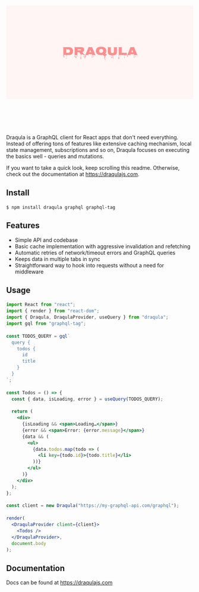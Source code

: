 <h1 align="center">
	<br/>
	<img src="media/hero.svg" width="512">
	<br/>
	<br/>
	<br/>
</h1>

Draqula is a GraphQL client for React apps that don't need everything.
Instead of offering tons of features like extensive caching mechanism, local state management, subscriptions and so on, Draqula focuses on executing the basics well - queries and mutations.

If you want to take a quick look, keep scrolling this readme.
Otherwise, check out the documentation at https://draqulajs.com.

## Install

```console
$ npm install draqula graphql graphql-tag
```

## Features

- Simple API and codebase
- Basic cache implementation with aggressive invalidation and refetching
- Automatic retries of network/timeout errors and GraphQL queries
- Keeps data in multiple tabs in sync
- Straightforward way to hook into requests without a need for middleware

## Usage

```jsx
import React from "react";
import { render } from "react-dom";
import { Draqula, DraqulaProvider, useQuery } from "draqula";
import gql from "graphql-tag";

const TODOS_QUERY = gql`
  query {
    todos {
      id
      title
    }
  }
`;

const Todos = () => {
  const { data, isLoading, error } = useQuery(TODOS_QUERY);

  return (
    <div>
      {isLoading && <span>Loading…</span>}
      {error && <span>Error: {error.message}</span>}
      {data && (
        <ul>
          {data.todos.map(todo => (
            <li key={todo.id}>{todo.title}</li>
          ))}
        </ul>
      )}
    </div>
  );
};

const client = new Draqula("https://my-graphql-api.com/graphql");

render(
  <DraqulaProvider client={client}>
    <Todos />
  </DraqulaProvider>,
  document.body
);
```

## Documentation

Docs can be found at https://draqulajs.com
